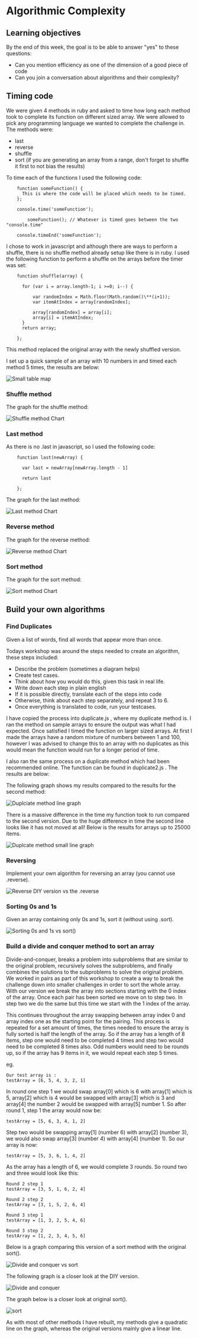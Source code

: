 # Algorithmic Complexity


## Learning objectives

By the end of this week, the goal is to be able to answer "yes" to these questions:

- Can you mention efficiency as one of the dimension of a good piece of code
- Can you join a conversation about algorithms and their complexity?


## Timing code

We were given 4 methods in ruby and asked to time how long each method took to complete its function on different sized array. We were allowed to pick any programming language we wanted to complete the challenge in. The methods were:

- last
- reverse
- shuffle
- sort (if you are generating an array from a range, don't forget to shuffle it first to not bias the results)

To time each of the functions I used the following code:

        function someFunction() {
          This is where the code will be placed which needs to be timed.
        };

        console.time('someFunction');

            someFunction(); // Whatever is timed goes between the two "console.time"

        console.timeEnd('someFunction');


I chose to work in javascript and although there are ways to perform a shuffle, there is no shuffle method already setup like there is in ruby. I used the following function to perform a shuffle on the arrays before the timer was set:


        function shuffle(array) {

          for (var i = array.length-1; i >=0; i--) {

              var randomIndex = Math.floor(Math.random()\**(i+1));
              var itemAtIndex = array[randomIndex];

              array[randomIndex] = array[i];
              array[i] = itemAtIndex;
          }
          return array;

        };


This method replaced the original array with the newly shuffled version.

I set up a quick sample of an array with 10 numbers in and timed each method 5 times, the results are below:

![Small table map](https://user-images.githubusercontent.com/37640287/49507959-7a37ab00-f879-11e8-8c19-215f79428c5d.png)



### Shuffle method

The graph for the shuffle method:

![Shuffle method Chart](https://user-images.githubusercontent.com/37640287/49507719-f41b6480-f878-11e8-8f37-eb77221743ea.png)



### Last method

As there is no .last in javascript, so I used the following code:

        function last(newArray) {

          var last = newArray[newArray.length - 1]

          return last

        };

The graph for the last method:

![Last method Chart](https://user-images.githubusercontent.com/37640287/49507790-18774100-f879-11e8-9990-3b5f12baee7c.png)



### Reverse method

The graph for the reverse method:

![Reverse method Chart](https://user-images.githubusercontent.com/37640287/49507764-05fd0780-f879-11e8-82b4-a9b26e66dcb1.png)



### Sort method

The graph for the sort method:

![Sort method Chart](https://user-images.githubusercontent.com/37640287/49507662-da7a1d00-f878-11e8-95be-e4f2a25ba505.png)



## Build your own algorithms

### Find Duplicates

Given a list of words, find all words that appear more than once.

Todays workshop was around the steps needed to create an algorithm, these steps included:
- Describe the problem (sometimes a diagram helps)
- Create test cases.
- Think about how you would do this, given this task in real life.
- Write down each step in plain english
- If it is possible directly, translate each of the steps into code
- Otherwise, think about each step separately, and repeat 3 to 6.
- Once everything is translated to code, run your testcases.

I have copied the process into duplicate.js , where my duplicate method is. I ran the method on sample arrays to ensure the output was what I had expected. Once satisfied I timed the function on larger sized arrays. At first I made the arrays have a random mixture of numbers between 1 and 100, however I was advised to change this to an array with no duplicates as this would mean the function would run for a longer period of time.  

I also ran the same process on a duplicate method which had been recommended online. The function can be found in duplicate2.js . The results are below:

The following graph shows my results compared to the results for the second method:

![Duplciate method line graph](https://user-images.githubusercontent.com/37640287/49520999-59348180-f89c-11e8-86a4-61347b768102.png)



There is a massive difference in the time my function took to run compared to the second version. Due to the huge difference in time the second line looks like it has not moved at all! Below is the results for arrays up to 25000 items.

![Duplcate method small line graph](https://user-images.githubusercontent.com/37640287/49521027-66ea0700-f89c-11e8-9b8e-6e4a301bbbfc.png)



### Reversing

Implement your own algorithm for reversing an array (you cannot use .reverse).

![Reverse DIY version vs the .reverse](https://user-images.githubusercontent.com/37640287/49525777-62c2e700-f8a6-11e8-8aea-8d2d1401bc29.png)



### Sorting 0s and 1s

Given an array containing only 0s and 1s, sort it (without using .sort).

![Sorting 0s and 1s vs sort()](https://user-images.githubusercontent.com/37640287/49591239-cc55fa80-f965-11e8-9f88-ce3a2cbe98ef.png)



### Build a divide and conquer method to sort an array

Divide-and-conquer, breaks a problem into subproblems that are similar to the original problem, recursively solves the subproblems, and finally combines the solutions to the subproblems to solve the original problem.
We worked in pairs as part of this workshop to create a way to break the challenge down into smaller challenges in order to sort the whole array. With our version we break the array into sections starting with the 0 index of the array. Once each pair has been sorted we move on to step two. In step two we do the same but this time we start with the 1 index of the array.

This continues throughout the array swapping between array index 0 and array index one as the starting point for the pairing. This process is repeated for a set amount of times, the times needed to ensure the array is fully sorted is half the length of the array. So if the array has a length of 8 items, step one would need to be completed 4 times and step two would need to be completed 8 times also. Odd numbers would need to be rounds up, so if the array has 9 items in it, we would repeat each step 5 times.   

eg.

    Our test array is :
    testArray = [6, 5, 4, 3, 2, 1]

In round one step 1 we would swap array[0] which is 6 with array[1] which is 5, array[2] which is 4 would be swapped with array[3] which is 3 and array[4] the number 2 would be swapped with array[5] number 1. So after round 1, step 1 the array would now be:

    testArray = [5, 6, 3, 4, 1, 2]

Step two would be swapping array[1] (number 6) with array[2] (number 3), we would also swap array[3] (number 4) with array[4] (number 1). So our array is now:

    testArray = [5, 3, 6, 1, 4, 2]

As the array has a length of 6, we would complete 3 rounds.
So round two and three would look like this:

    Round 2 step 1
    testArray = [3, 5, 1, 6, 2, 4]

    Round 2 step 2
    testArray = [3, 1, 5, 2, 6, 4]

    Round 3 step 1
    testArray = [1, 3, 2, 5, 4, 6]

    Round 3 step 2
    testArray = [1, 2, 3, 4, 5, 6]

Below is a graph comparing this version of a sort method with the original sort().

![Divide and conquer vs sort](https://user-images.githubusercontent.com/37640287/49662957-1e218200-fa45-11e8-87ea-6f2bbc552af5.png)



The following graph is a closer look at the DIY version.

![Divide and conquer ](https://user-images.githubusercontent.com/37640287/49663014-427d5e80-fa45-11e8-9a35-1acfeaf6c2b5.png)



The graph below is a closer look at original sort().

![sort](https://user-images.githubusercontent.com/37640287/49662993-372a3300-fa45-11e8-9b05-ac89c58c1de8.png)



As with most of other methods I have rebuilt, my methods give a quadratic line on the graph, whereas the original versions mainly give a linear line.

